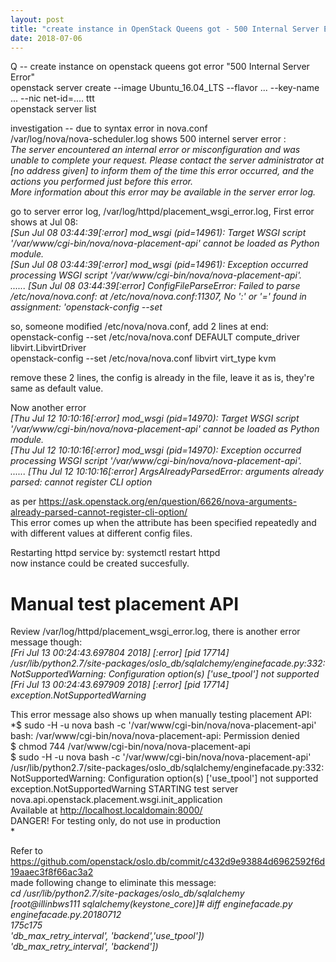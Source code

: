 ```yaml
---
layout: post
title: "create instance in OpenStack Queens got - 500 Internal Server Error"
date: 2018-07-06
---
```


Q -- create instance on openstack queens got error "500 Internal Server Error"  
openstack server create --image Ubuntu_16.04_LTS --flavor ... --key-name ... --nic net-id=.... ttt  
openstack server list  
  
investigation -- due to syntax error in nova.conf  
/var/log/nova/nova-scheduler.log shows 500 internel server error :   
  *The server encountered an internal error or misconfiguration and was unable to complete your request. 
  Please contact the server administrator at [no address given] to inform them of the time this error occurred,  and the actions you performed just before this error.    
   More information about this error may be available in the server error log.*      

go to server error log, /var/log/httpd/placement_wsgi_error.log, First error shows at Jul 08:   
 *[Sun Jul 08 03:44:39[:error]  mod_wsgi (pid=14961): Target WSGI script '/var/www/cgi-bin/nova/nova-placement-api' cannot be loaded as Python module.  
  [Sun Jul 08 03:44:39[:error]  mod_wsgi (pid=14961): Exception occurred processing WSGI script '/var/www/cgi-bin/nova/nova-placement-api'.  
......
  [Sun Jul 08 03:44:39[:error]  ConfigFileParseError: Failed to parse /etc/nova/nova.conf: at /etc/nova/nova.conf:11307, No ':' or '=' found in assignment: 'openstack-config --set*    

so, someone modified /etc/nova/nova.conf, add 2 lines at end:   
openstack-config --set /etc/nova/nova.conf DEFAULT compute_driver libvirt.LibvirtDriver  
openstack-config --set /etc/nova/nova.conf libvirt virt_type kvm  
  
remove these 2 lines, the config is already in the file, leave it as is, they're same as default value. 
 
Now another error   
 *[Thu Jul 12 10:10:16[:error] mod_wsgi (pid=14970): Target WSGI script '/var/www/cgi-bin/nova/nova-placement-api' cannot be loaded as Python module.  
  [Thu Jul 12 10:10:16[:error] mod_wsgi (pid=14970): Exception occurred processing WSGI script '/var/www/cgi-bin/nova/nova-placement-api'.  
......
  [Thu Jul 12 10:10:16[:error] ArgsAlreadyParsedError: arguments already parsed: cannot register CLI option* 

as per https://ask.openstack.org/en/question/6626/nova-arguments-already-parsed-cannot-register-cli-option/  
This error comes up when the attribute has been specified repeatedly and with different values at different config files.  

Restarting httpd service by:  systemctl restart httpd   
now instance could be created succesfully.  

# Manual test placement API #     

Review /var/log/httpd/placement_wsgi_error.log, there is another error message though:     
*[Fri Jul 13 00:24:43.697804 2018] [:error] [pid 17714] /usr/lib/python2.7/site-packages/oslo_db/sqlalchemy/enginefacade.py:332: NotSupportedWarning: Configuration option(s) ['use_tpool'] not supported     
[Fri Jul 13 00:24:43.697909 2018] [:error] [pid 17714]   exception.NotSupportedWarning*   
  
This error message also shows up when manually testing placement API:    
*$ sudo -H -u nova bash -c '/var/www/cgi-bin/nova/nova-placement-api'    
bash: /var/www/cgi-bin/nova/nova-placement-api: Permission denied   
$ chmod 744 /var/www/cgi-bin/nova/nova-placement-api   
$ sudo -H -u nova bash -c '/var/www/cgi-bin/nova/nova-placement-api'    
/usr/lib/python2.7/site-packages/oslo_db/sqlalchemy/enginefacade.py:332: NotSupportedWarning: Configuration option(s) ['use_tpool'] not supported    
  exception.NotSupportedWarning 
STARTING test server nova.api.openstack.placement.wsgi.init_application    
Available at http://localhost.localdomain:8000/  
DANGER! For testing only, do not use in production  
*

Refer to https://github.com/openstack/oslo.db/commit/c432d9e93884d6962592f6d19aaec3f8f66ac3a2  
made following change to eliminate this message:    
*cd /usr/lib/python2.7/site-packages/oslo_db/sqlalchemy    
[root@illinbws111 sqlalchemy(keystone_core)]# diff enginefacade.py enginefacade.py.20180712    
175c175    
                'db_max_retry_interval', 'backend','use_tpool'])  
                'db_max_retry_interval', 'backend'])*






